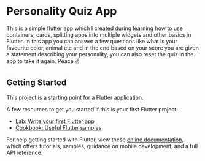 # Personality Quiz App

This is a simple flutter app which I created during learning how to use containers, cards, splitting apps into multiple widgets and other basics in Flutter. In this app you can answer a few questions like what is your favourite color, animal etc and in the end based on your score you are given a statement describing your personality, you can also reset the quiz in the app to take it again. Peace ✌

## Getting Started

This project is a starting point for a Flutter application.

A few resources to get you started if this is your first Flutter project:

- [Lab: Write your first Flutter app](https://flutter.dev/docs/get-started/codelab)
- [Cookbook: Useful Flutter samples](https://flutter.dev/docs/cookbook)

For help getting started with Flutter, view these
[online documentation](https://flutter.dev/docs), which offers tutorials,
samples, guidance on mobile development, and a full API reference.
